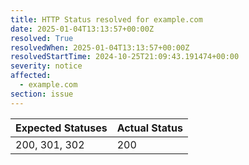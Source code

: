 ```yaml
---
title: HTTP Status resolved for example.com
date: 2025-01-04T13:13:57+00:00Z
resolved: True
resolvedWhen: 2025-01-04T13:13:57+00:00Z
resolvedStartTime: 2024-10-25T21:09:43.191474+00:00
severity: notice
affected:
  - example.com
section: issue
---
```


| Expected Statuses | Actual Status  |
|-------------------|----------------|
| 200, 301, 302 | 200 |
